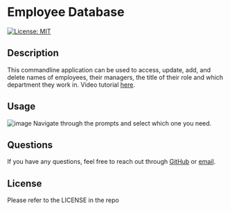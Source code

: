 # Employee Database

[![License: MIT](https://img.shields.io/badge/License-MIT-yellow.svg)](https://opensource.org/licenses/MIT)

## Description
This commandline application can be used to access, update, add, and delete names of employees, their managers, the title of their role and which department they work in.
Video tutorial [here](https://watch.screencastify.com/v/jDU3zOep7aQj4sRZUwQP).

## Usage

![image](https://github.com/kelso1020/employee-database/assets/126113017/942b5644-f5f5-40bb-8010-1dde1a7df59c)
Navigate through the prompts and select which one you need.

## Questions

If you have any questions, feel free to reach out through [GitHub](https://www.github.com/kelso1020/) or [email](mailto:kelso1710@gmail.com).

## License
Please refer to the LICENSE in the repo
